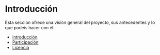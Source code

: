 # Introducción

Esta sección ofrece una visión general del proyecto, sus antecedentes y lo que podeís hacer con él.

* [Introducción](info_user_intro.md)
* [Participación](getting_involved.md)
* [Licencia](license.md)
